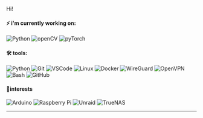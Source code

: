 

<!--
Here are some ideas to get you started:

- 🔭 I’m currently working on ...
- 🌱 I’m currently learning ...
- 👯 I’m looking to collaborate on ...
- 🤔 I’m looking for help with ...
- 💬 Ask me about ...
- 📫 How to reach me: ...
- ⚡ Fun fact: ...
-->

<!-- [![](https://img.shields.io/badge/LinkedIn-seth--scott-blue?logo=LinkedIn&logoColor=blue&labelColor=black)][linkedin] -->
<!-- [![](https://img.shields.io/badge/Gmail-s.scottvancouverwa%40gmail.com-red?logo=Gmail&logoColor=Red&labelColor=black)][gmail] -->

Hi!
#### ⚡ **i'm currently working on:**
![Python](https://img.shields.io/badge/-Python-000000?style=flat&logo=python)
![openCV](https://img.shields.io/badge/-OpenCV-000000?style=flat&logo=openCV&logoColor=5C3EE8)
![pyTorch](https://img.shields.io/badge/-pyTorch-000000?style=flat&logo=pyTorch)




#### 🛠 **tools:**
![Python](https://img.shields.io/badge/-Python-000000?style=flat&logo=python)
![Git](https://img.shields.io/badge/-Git-000000?style=flat&logo=git)
![VSCode](https://img.shields.io/badge/-VSCode-000000?style=flat&logo=visual-studio-code&logoColor=blue)
![Linux](https://img.shields.io/badge/-Linux-000000?style=flat&logo=linux)
![Docker](https://img.shields.io/badge/-Docker-000000?style=flat&logo=docker)
![WireGuard](https://img.shields.io/badge/-WireGuard-000000?style=flat&logo=wireguard&logoColor=88171A)
![OpenVPN](https://img.shields.io/badge/-OpenVPN-000000?style=flat&logo=openvpn&logoColor)
![Bash](https://img.shields.io/badge/-Bash-000000?style=flat&logo=gnubash)
![GitHub](https://img.shields.io/badge/-GitHub-000000?style=flat&logo=github&logoColor=FFFFFF)

####  🧬**interests**
![Arduino](https://img.shields.io/badge/-Arduino-000000?style=flat&logo=arduino)
![Raspberry Pi](https://img.shields.io/badge/-Raspberry%20Pi-000000?style=flat&logo=raspberrypi&logoColor=A22846)
![Unraid](https://img.shields.io/badge/-Unraid-000000?style=flat&logo=unraid)
![TrueNAS](https://img.shields.io/badge/-TrueNAS-000000?style=flat&logo=truenas)

---



</details>

[linkedin]: https://www.linkedin.com/in/seth-scott-95b9481b5/
[gmail]: mailto:s.scottvancouverwa@gmail.com
[hackerrank]: https://www.hackerrank.com/joseph_zabaleta
[webdevplaylist]: https://www.youtube.com/playlist?list=PLkwxH9e_vrAJ0WbEsFA9W3I1W-g_BTsbt
[jsplaylist]: https://www.youtube.com/playlist?list=PLkwxH9e_vrALRJKu7wfXby3MKeflhTu6B
[cssplaylist]: https://www.youtube.com/playlist?list=PLkwxH9e_vrALSdvZuEh6gqQdmDoDIoqz4
[reactplaylist]: https://www.youtube.com/playlist?list=PLkwxH9e_vrAK4TdffpxKY3QGyHCpxFcQ0
